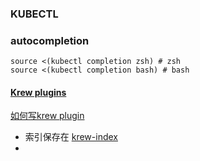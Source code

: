 ### KUBECTL

### autocompletion

```shell
source <(kubectl completion zsh) # zsh
source <(kubectl completion bash) # bash
```

#### [Krew plugins](https://krew.sigs.k8s.io)

[如何写krew plugin](https://blog.fleeto.us/post/how-to-krew/)

-  索引保存在 [krew-index](https://github.com/kubernetes-sigs/krew-index)
- 